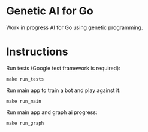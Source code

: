 # Genetic AI for Go

Work in progress AI for Go using genetic programming.

# Instructions

Run tests (Google test framework is required):

    make run_tests

Run main app to train a bot and play against it:

    make run_main

Run main app and graph ai progress:

    make run_graph
